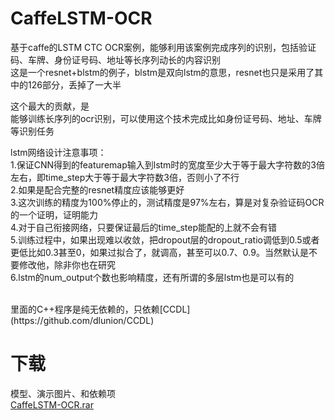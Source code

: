 # CaffeLSTM-OCR
基于caffe的LSTM CTC OCR案例，能够利用该案例完成序列的识别，包括验证码、车牌、身份证号码、地址等长序列动长的内容识别<br/>
这是一个resnet+blstm的例子，blstm是双向lstm的意思，resnet也只是采用了其中的126部分，丢掉了一大半<br/>

这个最大的贡献，是<br/>
能够训练长序列的ocr识别，可以使用这个技术完成比如身份证号码、地址、车牌等识别任务<br/>


lstm网络设计注意事项：<br/>
1.保证CNN得到的featuremap输入到lstm时的宽度至少大于等于最大字符数的3倍左右，即time_step大于等于最大字符数3倍，否则小了不行<br/>
2.如果是配合完整的resnet精度应该能够更好<br/>
3.这次训练的精度为100%停止的，测试精度是97%左右，算是对复杂验证码OCR的一个证明，证明能力<br/>
4.对于自己衔接网络，只要保证最后的time_step能配的上就不会有错<br/>
5.训练过程中，如果出现难以收敛，把dropout层的dropout_ratio调低到0.5或者更低比如0.3甚至0，如果过拟合了，就调高，甚至可以0.7、0.9。当然默认是不要修改他，除非你也在研究<br/>
6.lstm的num_output个数也影响精度，还有所谓的多层lstm也是可以有的<br/>


<br/>
里面的C++程序是纯无依赖的，只依赖[CCDL](https://github.com/dlunion/CCDL)
<br/>

# 下载
模型、演示图片、和依赖项<br/>
[CaffeLSTM-OCR.rar](http://www.zifuture.com/fs/12.github/CaffeLSTM-OCR/CaffeLSTM-OCR.rar)